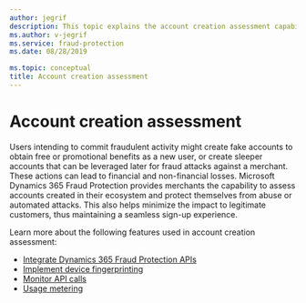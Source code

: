 ```yaml
---
author: jegrif
description: This topic explains the account creation assessment capability of Dynamics 365 Fraud Protection.
ms.author: v-jegrif
ms.service: fraud-protection
ms.date: 08/28/2019

ms.topic: conceptual
title: Account creation assessment
---
```


# Account creation assessment

Users intending to commit fraudulent activity might create fake accounts to obtain free or promotional benefits as a new user, or create sleeper accounts that can be leveraged later for fraud attacks against a merchant. These actions can lead to financial and non-financial losses. Microsoft Dynamics 365 Fraud Protection provides merchants the capability to assess accounts created in their ecosystem and protect themselves from abuse or automated attacks. This also helps minimize the impact to legitimate customers, thus maintaining a seamless sign-up experience. 

Learn more about the following features used in account creation assessment:

- [Integrate Dynamics 365 Fraud Protection APIs](integrate-real-time-api.md)
- [Implement device fingerprinting](device-fingerprinting.md)
- [Monitor API calls](monitoring.md)
- [Usage metering](metering.md)
